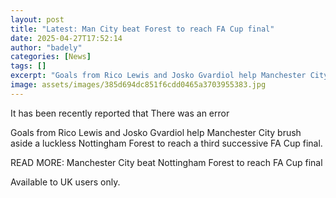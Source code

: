 ```yaml
---
layout: post
title: "Latest: Man City beat Forest to reach FA Cup final"
date: 2025-04-27T17:52:14
author: "badely"
categories: [News]
tags: []
excerpt: "Goals from Rico Lewis and Josko Gvardiol help Manchester City brush aside a luckless Nottingham Forest to reach a third successive FA Cup final."
image: assets/images/385d694dc851f6cdd0465a3703955383.jpg
---
```


It has been recently reported that There was an error

Goals from Rico Lewis and Josko Gvardiol help Manchester City brush aside a luckless Nottingham Forest to reach a third successive FA Cup final.

READ MORE: Manchester City beat Nottingham Forest to reach FA Cup final

Available to UK users only.

